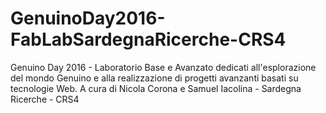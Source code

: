 # GenuinoDay2016-FabLabSardegnaRicerche-CRS4
Genuino Day 2016 - Laboratorio Base e Avanzato dedicati all'esplorazione del mondo Genuino e alla realizzazione di progetti avanzanti basati su tecnologie Web. A cura di Nicola Corona e Samuel Iacolina - Sardegna Ricerche - CRS4
